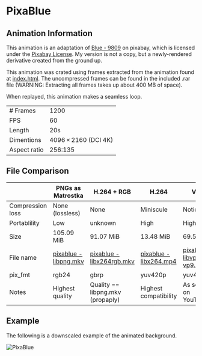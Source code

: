 # PixaBlue
## Animation Information

This animation is an adaptation of [Blue - 9809](https://pixabay.com/videos/blue-rectangles-geometrical-shapes-9809/) on pixabay, which is licensed under the [Pixabay License](https://pixabay.com/service/license/). My version is not a copy, but a newly-rendered derivative created from the ground up.

This animation was crated using frames extracted from the animation found at [index.html](./index.html). The uncompressed frames can be found in the included .rar file (WARNING: Extracting all frames takes up about 400 MB of space).

When replayed, this animation makes a seamless loop.

| | |
|---|---|
| # Frames | 1200 |
| FPS | 60 |
| Length | 20s |
| Dimentions | 4096 × 2160 (DCI 4K) |
| Aspect ratio | 256:135 |

## File Comparison

|                  | PNGs as Matrostka | H.264 + RGB                      | H.264                 | VP9                |
|------------------|-------------------|----------------------------------|-----------------------|--------------------|
| Compression loss | None (lossless)   | None                             | Miniscule             | Noticable          |
| Portablility     | Low               | unknown                          | High                  | High               |
| Size             | 105.09 MiB        | 91.07 MiB                        | 13.48 MiB             | 69.55 MiB          |
| File name        | [pixablue - libpng.mkv](./pixablue%20-%20libpng.rar) | [pixablue - libx264rgb.mkv](pixablue%20-%20libx264rgb.mkv) | [pixablue - libx264.mp4](./pixablue%20-%20libx264.mp4) | [pixablue - libvpx-vp9.webm](./pixablue%20-%20libvpx-vp9.webm) |
| pix_fmt          | rgb24             | gbrp                             | yuv420p               | yuv420p            |
| Notes            | Highest quality   | Quality == libpng.mkv (propaply) | Highest compatibility | As seen on YouTube |

## Example

The following is a downscaled example of the animated background.

![PixaBlue](pixablue%20-%20example.gif)